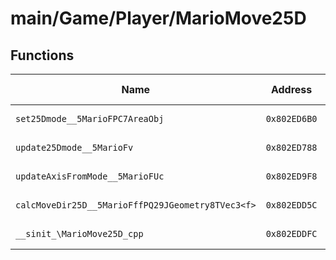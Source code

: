 # main/Game/Player/MarioMove25D

## Functions

| Name | Address | Match % |
|------|---------|---------|
| `set25Dmode__5MarioFPC7AreaObj` | `0x802ED6B0` | :x: (0.0%) |
| `update25Dmode__5MarioFv` | `0x802ED788` | :x: (0.0%) |
| `updateAxisFromMode__5MarioFUc` | `0x802ED9F8` | :x: (0.0%) |
| `calcMoveDir25D__5MarioFffPQ29JGeometry8TVec3<f>` | `0x802EDD5C` | :x: (0.0%) |
| `__sinit_\MarioMove25D_cpp` | `0x802EDDFC` | :x: (0.0%) |